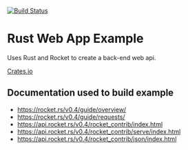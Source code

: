 [![Build Status](https://travis-ci.com/resolvingarchitecture/ex-web-api-rust.svg?branch=master)](https://travis-ci.com/resolvingarchitecture/ex-web-api-rust)
# Rust Web App Example
Uses Rust and Rocket to create a back-end web api.

[Crates.io](https://crates.io/crates/ex-web-api-rust)

## Documentation used to build example

* https://rocket.rs/v0.4/guide/overview/
* https://rocket.rs/v0.4/guide/requests/
* https://api.rocket.rs/v0.4/rocket_contrib/index.html
* https://api.rocket.rs/v0.4/rocket_contrib/serve/index.html
* https://api.rocket.rs/v0.4/rocket_contrib/json/index.html

   